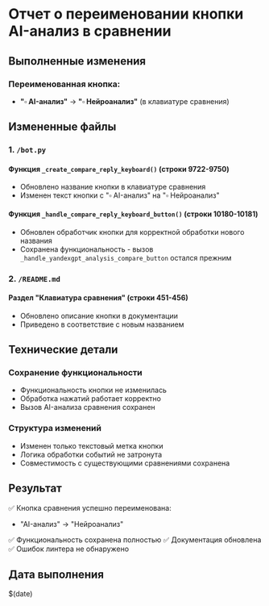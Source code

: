 # Отчет о переименовании кнопки AI-анализ в сравнении

## Выполненные изменения

### Переименованная кнопка:
- **"▫️ AI-анализ"** → **"▫️ Нейроанализ"** (в клавиатуре сравнения)

## Измененные файлы

### 1. `/bot.py`

#### Функция `_create_compare_reply_keyboard()` (строки 9722-9750)
- Обновлено название кнопки в клавиатуре сравнения
- Изменен текст кнопки с "▫️ AI-анализ" на "▫️ Нейроанализ"

#### Функция `_handle_compare_reply_keyboard_button()` (строки 10180-10181)
- Обновлен обработчик кнопки для корректной обработки нового названия
- Сохранена функциональность - вызов `_handle_yandexgpt_analysis_compare_button` остался прежним

### 2. `/README.md`

#### Раздел "Клавиатура сравнения" (строки 451-456)
- Обновлено описание кнопки в документации
- Приведено в соответствие с новым названием

## Технические детали

### Сохранение функциональности
- Функциональность кнопки не изменилась
- Обработка нажатий работает корректно
- Вызов AI-анализа сравнения сохранен

### Структура изменений
- Изменен только текстовый метка кнопки
- Логика обработки событий не затронута
- Совместимость с существующими сравнениями сохранена

## Результат

✅ Кнопка сравнения успешно переименована:
- "AI-анализ" → "Нейроанализ"

✅ Функциональность сохранена полностью
✅ Документация обновлена
✅ Ошибок линтера не обнаружено

## Дата выполнения
$(date)
